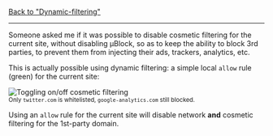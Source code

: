 [Back to "Dynamic-filtering"](https://github.com/gorhill/uBlock/wiki/Dynamic-filtering)

***

Someone asked me if it was possible to disable cosmetic filtering for the current site, without disabling  µBlock, so as to keep the ability to block 3rd parties, to prevent them from injecting their ads, trackers, analytics, etc.

This is actually possible using dynamic filtering: a simple local `allow` rule (green) for the current site:

![Toggling on/off cosmetic filtering](https://raw.githubusercontent.com/gorhill/uBlock/master/doc/img/df-turn-off-cosmetic.gif)<br>
<sup>Only `twitter.com` is whitelisted, `google-analytics.com` still blocked.</sup>

Using an `allow` rule for the current site will disable network **and** cosmetic filtering for the 1st-party domain.